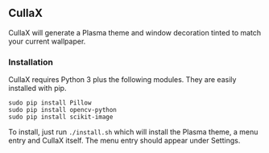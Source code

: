 ## CullaX
CullaX will generate a Plasma theme and window decoration tinted to match your current wallpaper.
### Installation
CullaX requires Python 3 plus the following modules. They are easily installed with pip.
```
sudo pip install Pillow
sudo pip install opencv-python
sudo pip install scikit-image
```

To install, just run ```./install.sh``` which will install the Plasma theme, a menu entry and CullaX itself. The menu entry should appear under Settings.

